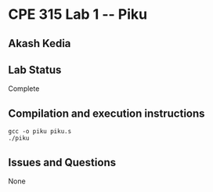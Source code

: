 # CPE 315 Lab 1 -- Piku

## Akash Kedia

## Lab Status
Complete

## Compilation and execution instructions
```
gcc -o piku piku.s
./piku
```

## Issues and Questions
None

